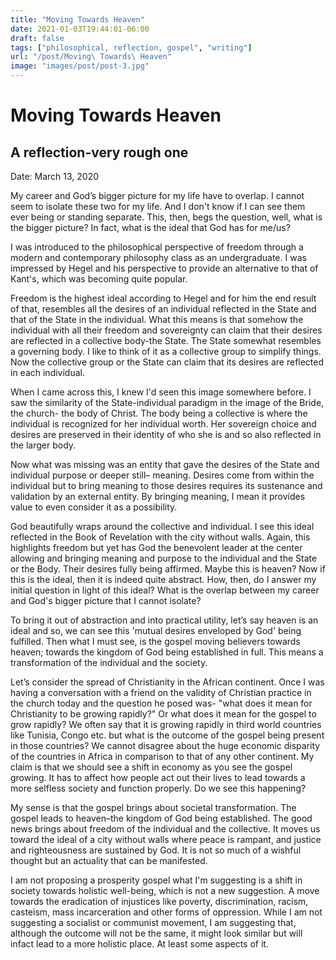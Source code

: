 ```yaml
---
title: "Moving Towards Heaven"
date: 2021-01-03T19:44:01-06:00
draft: false
tags: ["philosophical, reflection, gospel", "writing"]
url: "/post/Moving\ Towards\ Heaven"
image: "images/post/post-3.jpg"
---
```


# Moving Towards Heaven

## A reflection-very rough one

Date: March 13, 2020

My career and God’s bigger picture for my life have to overlap. I cannot seem to isolate these two for my life. And I don't know if I can see them ever being or standing separate. This, then, begs the question, well, what is the bigger picture? In fact, what is the ideal that God has for me/us?

I was introduced to the philosophical perspective of freedom through a modern and contemporary philosophy class as an undergraduate. I was impressed by Hegel and his perspective to provide an alternative to that of Kant's, which was becoming quite popular. 

Freedom is the highest ideal according to Hegel and for him the end result of that, resembles all the desires of an individual reflected in the State and that of the State in the individual. What this means is that somehow the individual with all their freedom and sovereignty can claim that their desires are reflected in a collective body-the State. The State somewhat resembles a governing body. I like to think of it as a collective group to simplify things. Now the collective group or the State can claim that its desires are reflected in each individual. 

When I came across this, I knew I'd seen this image somewhere before. I saw the similarity of the State-individual paradigm in the image of the Bride, the church- the body of Christ. The body being a collective is where the individual is recognized for her individual worth. Her sovereign choice and desires are preserved in their identity of who she is and so also reflected in the larger body.

Now what was missing was an entity that gave the desires of the State and individual purpose or deeper still– meaning. Desires come from within the individual but to bring meaning to those desires requires its sustenance and validation by an external entity. By bringing meaning, I mean it provides value to even consider it as a possibility.

God beautifully wraps around the collective and individual. I see this ideal reflected in the Book of Revelation with the city without walls. Again, this highlights freedom but yet has God the benevolent leader at the center allowing and bringing meaning and purpose to the individual and the State or the Body. Their desires fully being affirmed. Maybe this is heaven? Now if this is the ideal, then it is indeed quite abstract. How, then, do I answer my initial question in light of this ideal? What is the overlap between my career and God's bigger picture that I cannot isolate?

To bring it out of abstraction and into practical utility, let’s say heaven is an ideal and so, we can see this 'mutual desires enveloped by God' being fulfilled. Then what I must see, is the gospel moving believers towards heaven; towards the kingdom of God being established in full. This means a transformation of the individual and the society.

Let’s consider the spread of Christianity in the African continent. Once I was having a conversation with a friend on the validity of Christian practice in the church today and the question he posed was- "what does it mean for Christianity to be growing rapidly?" Or what does it mean for the gospel to grow rapidly? We often say that it is growing rapidly in third world countries like Tunisia, Congo etc. but what is the outcome of the gospel being present in those countries? We cannot disagree about the huge economic disparity of the countries in Africa in comparison to that of any other continent. My claim is that we should see a shift in economy as you see the gospel growing. It has to affect how people act out their lives to lead towards a more selfless society and function properly. Do we see this happening? 

My sense is that the gospel brings about societal transformation. The gospel leads to heaven–the kingdom of God being established. The good news brings about freedom of the individual and the collective. It moves us toward the ideal of a city without walls where peace is rampant, and justice and righteousness are sustained by God. It is not so much of a wishful thought but an actuality that can be manifested.

I am not proposing a prosperity gospel what I'm suggesting is a shift in society towards holistic well-being, which is not a new suggestion. A move towards the eradication of injustices like poverty, discrimination, racism, casteism, mass incarceration and other forms of oppression. While I am not suggesting a socialist or communist movement, I am suggesting that, although the outcome will not be the same, it might look similar but will infact lead to a more holistic place. At least some aspects of it. 

